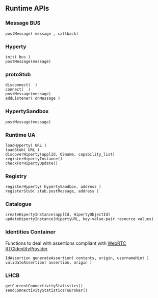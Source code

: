 ## Runtime APIs

### Message BUS

    postMessage( message , callback)
    
### Hyperty

    init( bus )
    postMessage(message)

### protoStub

    disconnect(  )
    connect(  )
    postMessage(message)
    addListener( onMessage )

### HypertySandbox

    postMessage(message)

### Runtime UA

    loadHyperty( URL )
    loadStub( URL )
    discoverHiperty(applId, OSname, capability_list)
    registerHipertyInstance()
    checkForHipertyUpdate()
     
### Registry

    registerHyperty( hypertySandbox, address )
    registerStub( stub.postMessage, address )

### Catalogue

    createHipertyInstance(applId, HipertyObjectId)
    updateHipertyInstance(HipertyURL, key-value-pair resource values)
    
### Identities Container

Functions to deal with assertions compliant with [WebRTC RTCIdentityProvider](http://w3c.github.io/webrtc-pc/#identity-provider-interaction)

    IdAssertion generateAssertion( contents, origin, usernameHint )
    validateAssertion( assertion, origin )

### LHCB

    getCurrentConnectivityStatistics()
    sendConnectivityStatisticsToBroker()
    
